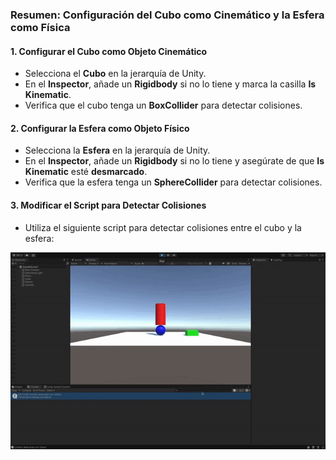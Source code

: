 ### Resumen: Configuración del Cubo como Cinemático y la Esfera como Física

#### 1. Configurar el Cubo como Objeto Cinemático
- Selecciona el **Cubo** en la jerarquía de Unity.
- En el **Inspector**, añade un **Rigidbody** si no lo tiene y marca la casilla **Is Kinematic**.
- Verifica que el cubo tenga un **BoxCollider** para detectar colisiones.

#### 2. Configurar la Esfera como Objeto Físico
- Selecciona la **Esfera** en la jerarquía de Unity.
- En el **Inspector**, añade un **Rigidbody** si no lo tiene y asegúrate de que **Is Kinematic** esté **desmarcado**.
- Verifica que la esfera tenga un **SphereCollider** para detectar colisiones.

#### 3. Modificar el Script para Detectar Colisiones
- Utiliza el siguiente script para detectar colisiones entre el cubo y la esfera:

![Ejemplo ejercicio 10](ejercicio10.gif)